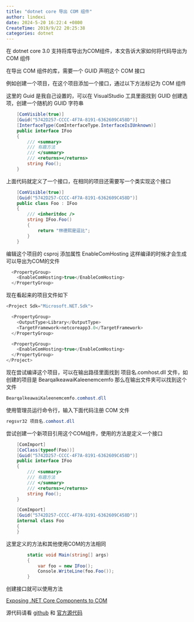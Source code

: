 ```yaml
---
title: "dotnet core 导出 COM 组件"
author: lindexi
date: 2024-5-20 16:22:4 +0800
CreateTime: 2019/9/22 20:25:38
categories: dotnet
---
```


在 dotnet core 3.0 支持将库导出为COM组件，本文告诉大家如何将代码导出为 COM 组件

<!--more-->


<!-- CreateTime:2019/9/22 20:25:38 -->

<!-- csdn -->

在导出 COM 组件的库，需要一个 GUID 声明这个 COM 接口

例如创建一个项目，在这个项目添加一个接口，通过以下方法标记为 COM 组件

这里的 Guid 是我自己设置的，可以在 VisualStudio 工具里面找到 GUID 创建选项，创建一个随机的 GUID 字符串

```csharp
    [ComVisible(true)]
    [Guid("5742D257-CCCC-4F7A-8191-6362609C458D")]
    [InterfaceType(ComInterfaceType.InterfaceIsIUnknown)]
    public interface IFoo
    {
        /// <summary>
        /// 有趣方法
        /// </summary>
        /// <returns></returns>
        string Foo();
    }

```

上面代码就定义了一个接口，在相同的项目还需要写一个类实现这个接口

```csharp
    [ComVisible(true)]
    [Guid("5742D257-CCCC-4F7A-8191-6362609C458D")]
    public class Foo : IFoo
    {
        /// <inheritdoc />
        string IFoo.Foo()
        {
            return "林德熙是逗比";
        }
    }
```

编辑这个项目的 csproj 添加属性 EnableComHosting 这样编译的时候才会生成可以导出为COM的文件

```csharp
  <PropertyGroup>
    <EnableComHosting>true</EnableComHosting>
  </PropertyGroup>
```

现在看起来的项目文件如下

```csharp
<Project Sdk="Microsoft.NET.Sdk">

  <PropertyGroup>
    <OutputType>Library</OutputType>
    <TargetFramework>netcoreapp3.0</TargetFramework>
  </PropertyGroup>

  <PropertyGroup>
    <EnableComHosting>true</EnableComHosting>
  </PropertyGroup>
</Project>
```

现在尝试编译这个项目，可以在输出路径里面找到 项目名.comhost.dll 文件，如创建的项目是 BearqalkeawaiKaleenemcemfo 那么在输出文件夹可以找到这个文件

```csharp
BearqalkeawaiKaleenemcemfo.comhost.dll
```

使用管理员运行命令行，输入下面代码注册 COM 文件

```csharp
regsvr32 项目名.comhost.dll
```

尝试创建一个新项目引用这个COM组件，使用的方法是定义一个接口

```csharp
    [ComImport]
    [CoClass(typeof(Foo))]
    [Guid("5742D257-CCCC-4F7A-8191-6362609C458D")]
    public interface IFoo
    {
        /// <summary>
        /// 有趣方法
        /// </summary>
        /// <returns></returns>
        string Foo();
    }

    [ComImport]
    [Guid("5742D257-CCCC-4F7A-8191-6362609C458D")]
    internal class Foo
    {
    }
```

这里定义的方法和其他使用COM的方法相同

```csharp
        static void Main(string[] args)
        {
            var foo = new IFoo();
            Console.WriteLine(foo.Foo());
        }
```

创建接口就可以使用方法

[Exposing .NET Core Components to COM](https://docs.microsoft.com/en-us/dotnet/core/native-interop/expose-components-to-com )

源代码请看 [github](https://github.com/lindexi/lindexi_gd/tree/de3c493051f15be07c4327e797d081c6869c6f93/BearqalkeawaiKaleenemcemfo) 和 [官方源代码](https://github.com/dotnet/samples/tree/master/core/extensions/COMServerDemo) 

